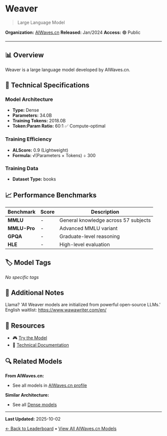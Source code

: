 # Weaver

> Large Language Model

**Organization:** [AIWaves.cn](../../labs/aiwavescn.md)
**Released:** Jan/2024
**Access:** 🟢 Public

---

## 📊 Overview

Weaver is a large language model developed by AIWaves.cn.

## 🔧 Technical Specifications

### Model Architecture
- **Type:** Dense
- **Parameters:** 34.0B
- **Training Tokens:** 2018.0B
- **Token:Param Ratio:** 60:1 ✅ Compute-optimal

### Training Efficiency
- **ALScore:** 0.9 (Lightweight)
- **Formula:** √(Parameters × Tokens) ÷ 300

### Training Data
- **Dataset Type:** books

## 📈 Performance Benchmarks

| Benchmark | Score | Description |
|-----------|-------|-------------|
| **MMLU** | - | General knowledge across 57 subjects |
| **MMLU-Pro** | - | Advanced MMLU variant |
| **GPQA** | - | Graduate-level reasoning |
| **HLE** | - | High-level evaluation |

## 🏷️ Model Tags

_No specific tags_

## 📝 Additional Notes

Llama? 'All Weaver models are initialized from powerful open-source LLMs.' English waitlist: https://www.wawawriter.com/en/

## 🔗 Resources

- 🎮 [Try the Model](https://www.wawawriter.com/)
- 📄 [Technical Documentation](https://arxiv.org/abs/2401.17268)

## 🔍 Related Models

**From AIWaves.cn:**
- See all models in [AIWaves.cn profile](../../labs/aiwavescn.md)

**Similar Architecture:**
- See all [Dense models](../../architectures/dense.md)

---

**Last Updated:** 2025-10-02

[← Back to Leaderboard](../../README.md) • [View All AIWaves.cn Models](../../labs/aiwavescn.md)
